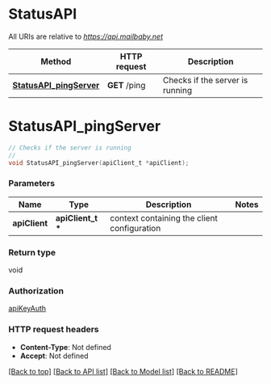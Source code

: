 # StatusAPI

All URIs are relative to *https://api.mailbaby.net*

Method | HTTP request | Description
------------- | ------------- | -------------
[**StatusAPI_pingServer**](StatusAPI.md#StatusAPI_pingServer) | **GET** /ping | Checks if the server is running


# **StatusAPI_pingServer**
```c
// Checks if the server is running
//
void StatusAPI_pingServer(apiClient_t *apiClient);
```

### Parameters
Name | Type | Description  | Notes
------------- | ------------- | ------------- | -------------
**apiClient** | **apiClient_t \*** | context containing the client configuration |

### Return type

void

### Authorization

[apiKeyAuth](../README.md#apiKeyAuth)

### HTTP request headers

 - **Content-Type**: Not defined
 - **Accept**: Not defined

[[Back to top]](#) [[Back to API list]](../README.md#documentation-for-api-endpoints) [[Back to Model list]](../README.md#documentation-for-models) [[Back to README]](../README.md)

